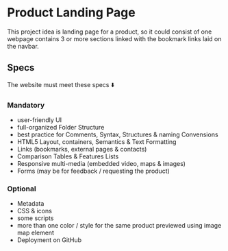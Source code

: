 # Product Landing Page
This project idea is landing page for a product, so it could consist of one webpage contains 3 or more sections linked with the bookmark links laid on the navbar.

## Specs
The website must meet these specs ⬇️

### Mandatory
- user-friendly UI
- full-organized Folder Structure
- best practice for Comments, Syntax, Structures & naming Convensions
- HTML5 Layout, containers, Semantics & Text Formatting
- Links (bookmarks, external pages & contacts)
- Comparison Tables & Features Lists
- Responsive multi-media (embedded video, maps & images)
- Forms (may be for feedback / requesting the product)

### Optional
- Metadata
- CSS & icons
- some scripts
- more than one color / style for the same product previewed using image map element
- Deployment on GitHub
